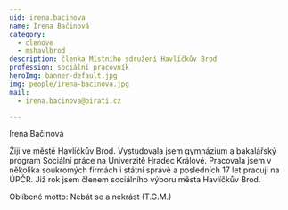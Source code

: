 ```yaml
---
uid: irena.bacinova
name: Irena Bačinová
category:
  - clenove
  - mshavlbrod
description: členka Místního sdružení Havlíčkův Brod
profession: sociální pracovník
heroImg: banner-default.jpg
img: people/irena-bacinova.jpg
mail:
  - irena.bacinova@pirati.cz

---
```


Irena Bačinová

Žiji ve městě Havlíčkův Brod. Vystudovala jsem gymnázium a bakalářský program Sociální práce na Univerzitě Hradec Králové. Pracovala jsem v několika soukromých firmách i státní správě a posledních 17 let pracuji na ÚPČR. Již rok jsem členem sociálního výboru města Havlíčkův Brod.

Oblíbené motto: Nebát se a nekrást (T.G.M.)
